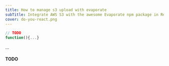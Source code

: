```yaml
---
title: How to manage s3 upload with evaporate
subTitle: Integrate AWS S3 with the awesome Evaporate npm package in React
cover: do-you-react.png
---
```


```js
// TODO
function(){...}
```

...

<!-- ![unsplash.com](./do-you-react.png) -->

#### TODO
